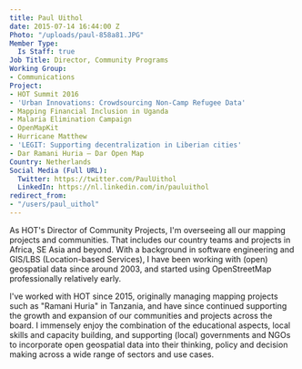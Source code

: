 ```yaml
---
title: Paul Uithol
date: 2015-07-14 16:44:00 Z
Photo: "/uploads/paul-858a81.JPG"
Member Type:
  Is Staff: true
Job Title: Director, Community Programs
Working Group:
- Communications
Project:
- HOT Summit 2016
- 'Urban Innovations: Crowdsourcing Non-Camp Refugee Data'
- Mapping Financial Inclusion in Uganda
- Malaria Elimination Campaign
- OpenMapKit
- Hurricane Matthew
- 'LEGIT: Supporting decentralization in Liberian cities'
- Dar Ramani Huria — Dar Open Map
Country: Netherlands
Social Media (Full URL):
  Twitter: https://twitter.com/PaulUithol
  LinkedIn: https://nl.linkedin.com/in/pauluithol
redirect_from:
- "/users/paul_uithol"
---
```


As HOT's Director of Community Projects, I'm overseeing all our mapping projects and communities. That includes our country teams and projects in Africa, SE Asia and beyond. With a background in software engineering and GIS/LBS (Location-based Services), I have been working with (open) geospatial data since around 2003, and started using OpenStreetMap professionally relatively early.

I've worked with HOT since 2015, originally managing mapping projects such as "Ramani Huria" in Tanzania, and have since continued supporting the growth and expansion of our communities and projects across the board. I immensely enjoy the combination of the educational aspects, local skills and capacity building, and supporting (local) governments and NGOs to incorporate open geospatial data into their thinking, policy and decision making across a wide range of sectors and use cases.